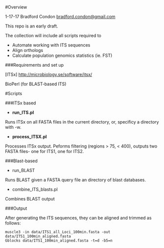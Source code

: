
#Overview

1-17-17
Bradford Condon <bradford.condon@gmail.com>

This repo is an early draft.

The collection will include all scripts required to 

* Automate working with ITS sequences
* Align orthologs
* Calculate population genomics statistics (ie. FST)


###Requirements and set up

[ITSx] http://microbiology.se/software/itsx/

BioPerl (for BLAST-based ITS)

#Scripts


###ITSx based

* **run_ITS.pl**

Runs ITSx on all FASTA files in the current directory, or, specificy a directory with -w.

* **process_ITSX.pl**

Processes ITSx output.  Peforms filtering (regions > 75, < 400), outputs two FASTA files- one for ITS1, one for ITS2.


###Blast-based

* run_BLAST

Runs BLAST given a FASTA query file an directory of blast databases.	

* combine_ITS_blasts.pl

Combines BLAST output


###Output

After generating the ITS sequences, they can be aligned and trimmed as follows:

```
muscle3 -in data/ITS1_all_Loci_100min.fasta -out data/ITS1_100min_aligned.fasta
Gblocks data/ITS1_100min_aligned.fasta -t=d -b5=n
```